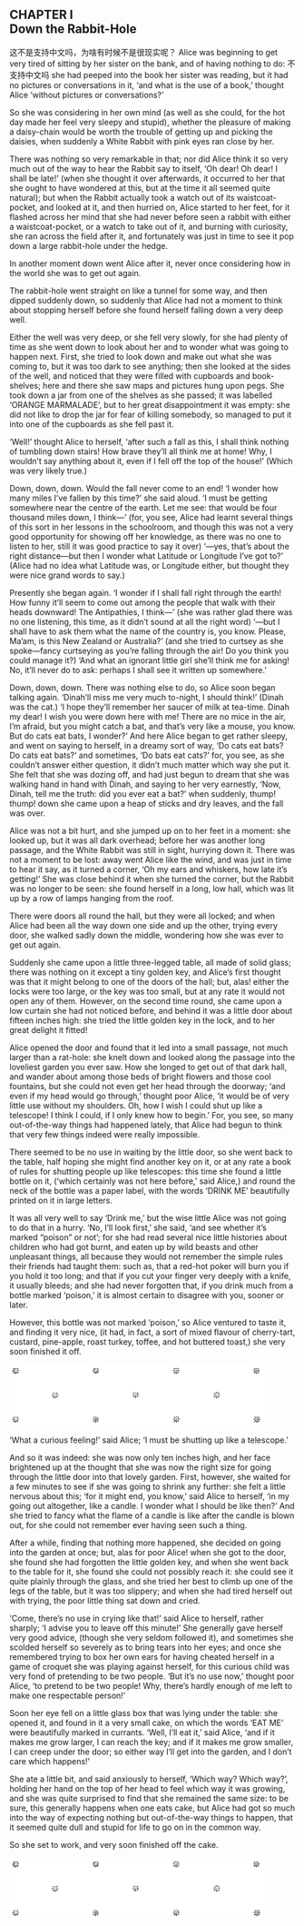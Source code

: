 ## CHAPTER I <br /> Down the Rabbit-Hole

这不是支持中文吗，为啥有时候不是很现实呢？
Alice was beginning to get very tired of sitting by her sister on the bank, and
of having nothing to do: 不支持中文吗 she had peeped into the book her sister
was reading, but it had no pictures or conversations in it, ‘and what is the use
of a book,’ thought Alice ‘without pictures or conversations?’

So she was considering in her own mind (as well as she could, for the hot day
made her feel very sleepy and stupid), whether the pleasure of making a
daisy-chain would be worth the trouble of getting up and picking the daisies,
when suddenly a White Rabbit with pink eyes ran close by her.

There was nothing so very remarkable in that; nor did Alice think it so very
much out of the way to hear the Rabbit say to itself, ‘Oh dear! Oh dear! I shall
be late!’ (when she thought it over afterwards, it occurred to her that she
ought to have wondered at this, but at the time it all seemed quite natural);
but when the Rabbit actually took a watch out of its waistcoat-pocket, and
looked at it, and then hurried on, Alice started to her feet, for it flashed
across her mind that she had never before seen a rabbit with either a
waistcoat-pocket, or a watch to take out of it, and burning with curiosity, she
ran across the field after it, and fortunately was just in time to see it pop
down a large rabbit-hole under the hedge.

In another moment down went Alice after it, never once considering how in the
world she was to get out again.

The rabbit-hole went straight on like a tunnel for some way, and then dipped
suddenly down, so suddenly that Alice had not a moment to think about stopping
herself before she found herself falling down a very deep well.

Either the well was very deep, or she fell very slowly, for she had plenty of
time as she went down to look about her and to wonder what was going to happen
next. First, she tried to look down and make out what she was coming to, but it
was too dark to see anything; then she looked at the sides of the well, and
noticed that they were filled with cupboards and book-shelves; here and there
she saw maps and pictures hung upon pegs. She took down a jar from one of the
shelves as she passed; it was labelled ‘ORANGE MARMALADE’, but to her great
disappointment it was empty: she did not like to drop the jar for fear of
killing somebody, so managed to put it into one of the cupboards as she fell
past it.

‘Well!’ thought Alice to herself, ‘after such a fall as this, I shall think
nothing of tumbling down stairs! How brave they’ll all think me at home! Why, I
wouldn’t say anything about it, even if I fell off the top of the house!’ (Which
was very likely true.)

Down, down, down. Would the fall never come to an end! ‘I wonder how many miles
I’ve fallen by this time?’ she said aloud. ‘I must be getting somewhere near the
centre of the earth. Let me see: that would be four thousand miles down, I
think—’ (for, you see, Alice had learnt several things of this sort in her
lessons in the schoolroom, and though this was not a very good opportunity for
showing off her knowledge, as there was no one to listen to her, still it was
good practice to say it over) ‘—yes, that’s about the right distance—but then I
wonder what Latitude or Longitude I’ve got to?’ (Alice had no idea what Latitude
was, or Longitude either, but thought they were nice grand words to say.)

Presently she began again. ‘I wonder if I shall fall right through the earth!
How funny it’ll seem to come out among the people that walk with their heads
downward! The Antipathies, I think—’ (she was rather glad there was no one
listening, this time, as it didn’t sound at all the right word) ‘—but I shall
have to ask them what the name of the country is, you know. Please, Ma’am, is
this New Zealand or Australia?’ (and she tried to curtsey as she spoke—fancy
curtseying as you’re falling through the air! Do you think you could manage it?)
‘And what an ignorant little girl she’ll think me for asking! No, it’ll never do
to ask: perhaps I shall see it written up somewhere.’

Down, down, down. There was nothing else to do, so Alice soon began talking
again. ‘Dinah’ll miss me very much to-night, I should think!’ (Dinah was the
cat.) ‘I hope they’ll remember her saucer of milk at tea-time. Dinah my dear! I
wish you were down here with me! There are no mice in the air, I’m afraid, but
you might catch a bat, and that’s very like a mouse, you know. But do cats eat
bats, I wonder?’ And here Alice began to get rather sleepy, and went on saying
to herself, in a dreamy sort of way, ‘Do cats eat bats? Do cats eat bats?’ and
sometimes, ‘Do bats eat cats?’ for, you see, as she couldn’t answer either
question, it didn’t much matter which way she put it. She felt that she was
dozing off, and had just begun to dream that she was walking hand in hand with
Dinah, and saying to her very earnestly, ‘Now, Dinah, tell me the truth: did you
ever eat a bat?’ when suddenly, thump! thump! down she came upon a heap of
sticks and dry leaves, and the fall was over.

Alice was not a bit hurt, and she jumped up on to her feet in a moment: she
looked up, but it was all dark overhead; before her was another long passage,
and the White Rabbit was still in sight, hurrying down it. There was not a
moment to be lost: away went Alice like the wind, and was just in time to hear
it say, as it turned a corner, ‘Oh my ears and whiskers, how late it’s getting!’
She was close behind it when she turned the corner, but the Rabbit was no longer
to be seen: she found herself in a long, low hall, which was lit up by a row of
lamps hanging from the roof.

There were doors all round the hall, but they were all locked; and when Alice
had been all the way down one side and up the other, trying every door, she
walked sadly down the middle, wondering how she was ever to get out again.

Suddenly she came upon a little three-legged table, all made of solid glass;
there was nothing on it except a tiny golden key, and Alice’s first thought was
that it might belong to one of the doors of the hall; but, alas! either the
locks were too large, or the key was too small, but at any rate it would not
open any of them. However, on the second time round, she came upon a low curtain
she had not noticed before, and behind it was a little door about fifteen inches
high: she tried the little golden key in the lock, and to her great delight it
fitted!

Alice opened the door and found that it led into a small passage, not much
larger than a rat-hole: she knelt down and looked along the passage into the
loveliest garden you ever saw. How she longed to get out of that dark hall, and
wander about among those beds of bright flowers and those cool fountains, but
she could not even get her head through the doorway; ‘and even if my head would
go through,’ thought poor Alice, ‘it would be of very little use without my
shoulders. Oh, how I wish I could shut up like a telescope! I think I could, if
I only knew how to begin.’ For, you see, so many out-of-the-way things had
happened lately, that Alice had begun to think that very few things indeed were
really impossible.

There seemed to be no use in waiting by the little door, so she went back to the
table, half hoping she might find another key on it, or at any rate a book of
rules for shutting people up like telescopes: this time she found a little
bottle on it, (‘which certainly was not here before,’ said Alice,) and round the
neck of the bottle was a paper label, with the words ‘DRINK ME’ beautifully
printed on it in large letters.

It was all very well to say ‘Drink me,’ but the wise little Alice was not going
to do that in a hurry. ‘No, I’ll look first,’ she said, ‘and see whether it’s
marked “poison” or not’; for she had read several nice little histories about
children who had got burnt, and eaten up by wild beasts and other unpleasant
things, all because they would not remember the simple rules their friends had
taught them: such as, that a red-hot poker will burn you if you hold it too
long; and that if you cut your finger very deeply with a knife, it usually
bleeds; and she had never forgotten that, if you drink much from a bottle marked
‘poison,’ it is almost certain to disagree with you, sooner or later.

However, this bottle was not marked ‘poison,’ so Alice ventured to taste it, and
finding it very nice, (it had, in fact, a sort of mixed flavour of cherry-tart,
custard, pine-apple, roast turkey, toffee, and hot buttered toast,) she very
soon finished it off.

<img class='stars' src='assets/stars.png'></img>

‘What a curious feeling!’ said Alice; ‘I must be shutting up like a telescope.’

And so it was indeed: she was now only ten inches high, and her face brightened
up at the thought that she was now the right size for going through the little
door into that lovely garden. First, however, she waited for a few minutes to
see if she was going to shrink any further: she felt a little nervous about
this; ‘for it might end, you know,’ said Alice to herself, ‘in my going out
altogether, like a candle. I wonder what I should be like then?’ And she tried
to fancy what the flame of a candle is like after the candle is blown out, for
she could not remember ever having seen such a thing.

After a while, finding that nothing more happened, she decided on going into the
garden at once; but, alas for poor Alice! when she got to the door, she found
she had forgotten the little golden key, and when she went back to the table for
it, she found she could not possibly reach it: she could see it quite plainly
through the glass, and she tried her best to climb up one of the legs of the
table, but it was too slippery; and when she had tired herself out with trying,
the poor little thing sat down and cried.

‘Come, there’s no use in crying like that!’ said Alice to herself, rather
sharply; ‘I advise you to leave off this minute!’ She generally gave herself
very good advice, (though she very seldom followed it), and sometimes she
scolded herself so severely as to bring tears into her eyes; and once she
remembered trying to box her own ears for having cheated herself in a game of
croquet she was playing against herself, for this curious child was very fond of
pretending to be two people. ‘But it’s no use now,’ thought poor Alice, ‘to
pretend to be two people! Why, there’s hardly enough of me left to make one
respectable person!’

Soon her eye fell on a little glass box that was lying under the table: she
opened it, and found in it a very small cake, on which the words ‘EAT ME’ were
beautifully marked in currants. ‘Well, I’ll eat it,’ said Alice, ‘and if it
makes me grow larger, I can reach the key; and if it makes me grow smaller, I
can creep under the door; so either way I’ll get into the garden, and I don’t
care which happens!’

She ate a little bit, and said anxiously to herself, ‘Which way? Which way?’,
holding her hand on the top of her head to feel which way it was growing, and
she was quite surprised to find that she remained the same size: to be sure,
this generally happens when one eats cake, but Alice had got so much into the
way of expecting nothing but out-of-the-way things to happen, that it seemed
quite dull and stupid for life to go on in the common way.

So she set to work, and very soon finished off the cake.

<img class='stars' src='assets/stars.png'></img>
